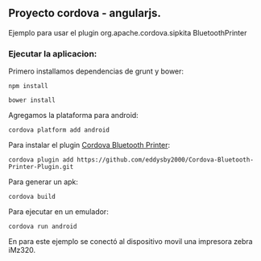 ## Proyecto cordova - angularjs. 

Ejemplo para usar el plugin org.apache.cordova.sipkita BluetoothPrinter  


### Ejecutar la aplicacion:

Primero installamos dependencias de grunt y bower:

```
npm install
```

```
bower install
```

Agregamos la plataforma para android:

```
cordova platform add android
```

Para instalar el plugin [Cordova Bluetooth Printer](https://github.com/eddysby2000/Cordova-Bluetooth-Printer-Plugin.git):

```
cordova plugin add https://github.com/eddysby2000/Cordova-Bluetooth-Printer-Plugin.git
```

Para generar un apk:

```
cordova build
```

Para ejecutar en un emulador:

```
cordova run android
```

En para este ejemplo se conectó al dispositivo movil una impresora zebra iMz320.
